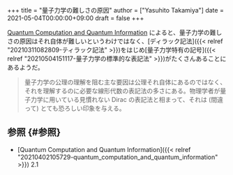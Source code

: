 +++
title = "量子力学の難しさの原因"
author = ["Yasuhito Takamiya"]
date = 2021-05-04T00:00:00+09:00
draft = false
+++

[Quantum Computation and Quantum Information](https://www.amazon.co.jp/dp/B07FPFL6HG/) によると、量子力学の難しさの原因はそれ自体が難しいというわけではなく、[ディラック記法]({{< relref "20210311082809-ティラック記法" >}})をはじめ[量子力学特有の記号]({{< relref "20210504151117-量子力学の標準的な表記法" >}})がたくさんあることにあるようだ。

> 量子力学の公理の理解を阻む主な要因は公理それ自体にあるのではなく、それを理解するのに必要な線形代数の表記法の多さにある。物理学者が量子力学に用いている見慣れない Dirac の表記法と相まって、それは (間違って) とても恐ろしい印象を与える。


## 参照 {#参照}

-   [Quantum Computation and Quantum Information]({{< relref "20210402105729-quantum_computation_and_quantum_information" >}}) 2.1
